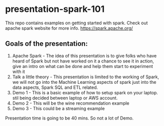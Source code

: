 # presentation-spark-101
This repo contains examples on getting started with spark. Check out apache spark website for more info. https://spark.apache.org/

## Goals of the presentation:
1. Apache Spark - The idea of this presentation is to give folks who have heard of Spark but not have worked on it a chance to see it in action, give an intro on what can be done and help them start to experiment with it
2. Talk a little theory - This presentation is limited to the working of Spark, we will not go into the Machine Learning aspects of spark just into the data aspects, Spark SQL and ETL related. 
3. Demo 1 - This is a basic example of how to setup spark on your laptop. stil being decided between laptop or AWS account.
4. Demo 2 - This will be the wine recommendation example
5. Demo 3 - This could be a streaming example

Presentation time is going to be 40 mins. So not a lot of Demo.  
